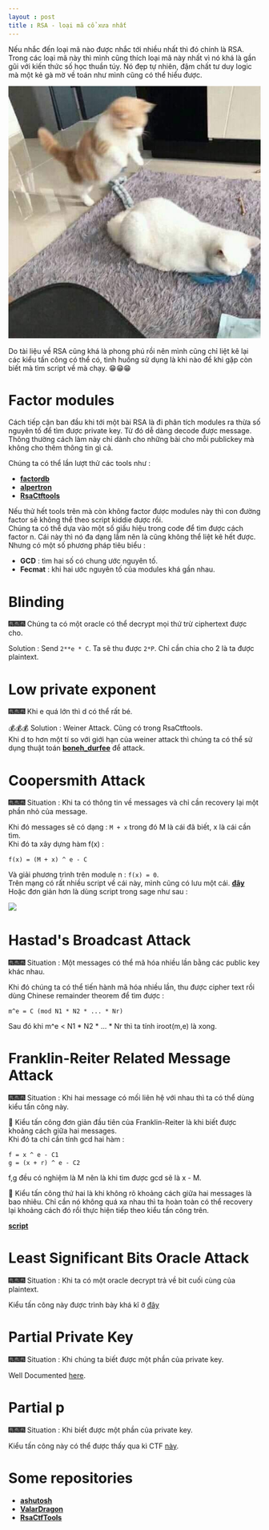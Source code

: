 ```yaml
---
layout : post 
title : RSA - loại mã cổ xưa nhất  
---  
```


Nếu nhắc đến loại mã nào được nhắc tới nhiều nhất thì đó chính là RSA. Trong các loại mã này thì mình cũng thích loại mã này nhất vì nó khá là gần gũi với kiến thức số học thuần túy. Nó đẹp tự nhiên, đậm chất tư duy logic mà một kẻ gà mờ về toán như mình cũng có thể hiểu được.    

![](/img/meo28.jpg)    

Do tài liệu về RSA cũng khá là phong phú rồi nên mình cũng chỉ liệt kê lại các kiểu tấn công có thể có, tình huống sử dụng là khi nào để khi gặp còn biết mà tìm script về mà chạy. 😁😁😁   

# Factor modules  
Cách tiếp cận ban đầu khi tới một bài RSA là đi phân tích modules ra thừa số nguyên tố để tìm được private key. Từ đó dễ dàng decode được message. Thông thường cách làm này chỉ dành cho những bài cho mỗi publickey mà không cho thêm thông tin gì cả.   

Chúng ta có thể lần lượt thử các tools như :   
 - [**factordb**](http://factordb.com/)   
 - [**alpertron**](https://www.alpertron.com.ar/ECM.HTM)  
 - [**RsaCtftools**](https://github.com/Ganapati/RsaCtfTool)   

Nếu thử hết tools trên mà còn không factor được modules này thì con đường factor sẽ không thể theo script kiddie được rồi.  
Chúng ta có thể dựa vào một số giấu hiệu trong code để tìm được cách factor n. Cái này thì nó đa dạng lắm nên là cũng không thể liệt kê hết được. Nhưng có một số phương pháp tiêu biểu  :  
  - **GCD** : tìm hai số có chung ước nguyên tố.  
  - **Fecmat** : khi hai ước nguyên tố của modules khá gần nhau.  

# Blinding   

🎆🎆🎆 Chúng ta có một oracle có thể decrypt mọi thứ trừ ciphertext được cho.  

Solution : Send ```2**e * C```. Ta sẽ thu được ```2*P```. Chỉ cần chia cho 2 là ta được plaintext.   

# Low private exponent   

🎆🎆🎆 Khi e quá lớn thì d có thể rất bé.   

💰💰💰 Solution : Weiner Attack. Cũng có trong RsaCtftools.   
Khi d to hơn một tí so với giới hạn của weiner attack thì chúng ta có thể sử dụng thuật toán [**boneh_durfee**](https://github.com/Ganapati/RsaCtfTool/blob/master/boneh_durfee.sage) để attack.  


# Coopersmith Attack    

🎆🎆🎆 Situation : Khi ta có thông tin về messages và chỉ cần recovery lại một phần nhỏ của message.  

Khi đó messages sẽ có dạng : ```M + x``` trong đó M là cái đã biết, x là cái cần tìm.   
Khi đó ta xây dựng hàm f(x) :  
```
f(x) = (M + x) ^ e - C 
```  
Và giải phương trình trên module n :  ```f(x) = 0```.   
Trên mạng có rất nhiều script về cái này, mình cũng có lưu một cái. [**đây**](/Crypto/RSA/coopersmith.py)   
Hoặc đơn giản hơn là dùng script trong sage như sau :   

![](https://kamithanthanhhome.files.wordpress.com/2019/01/image-3.png)   


#  Hastad's Broadcast Attack   

🎆🎆🎆 Situation : Một messages có thể mã hóa nhiều lần bằng các public key khác nhau.  

Khi đó chúng ta có thể tiến hành mã hóa nhiều lần, thu được cipher text rồi dùng Chinese remainder theorem để tìm được :  

```
m^e = C (mod N1 * N2 * ... * Nr)  
```  
Sau đó khi m^e < N1 * N2 * ... * Nr thì ta tính iroot(m,e) là xong.   

# Franklin-Reiter Related Message Attack   

🎆🎆🎆 Situation : Khi hai message có mối liên hệ với nhau thì ta có thể dùng kiểu tấn công này.   

🌊 Kiểu tấn công đơn giản đầu tiên của Franklin-Reiter là khi biết được khoảng cách giữa hai messages.  
Khi đó ta chỉ cần tính gcd hai hàm :  
```
f = x ^ e - C1  
g = (x + r) ^ e - C2   
```
f,g đều có nghiệm là M nên là khi tìm được gcd sẽ là x - M.  

🌊 Kiểu tấn công thứ hai là khi không rõ khoảng cách giữa hai messages là bao nhiêu. Chỉ cần nó không quá xa nhau thì ta hoàn toàn có thể recovery lại khoảng cách đó rồi thực hiện tiếp theo kiểu tấn công trên.   

[**script**](/Crypto/RSA/franklinReiter.py)   

# Least Significant Bits Oracle Attack  
🎆🎆🎆 Situation : Khi ta có một oracle decrypt trả về bit cuối cùng của plaintext.  

Kiểu tấn công này được trình bày khá kĩ ở [đây](https://crypto.stackexchange.com/questions/11053/rsa-least-significant-bit-oracle-attack)   

# Partial Private Key  
🎆🎆🎆 Situation : Khi chúng ta biết được một phần của private key.  

Well Documented [here](https://crypto.stanford.edu/~dabo/papers/RSA-survey.pdf).  

# Partial p  

🎆🎆🎆 Situation : Khi biết được một phần của private key.   

Kiểu tấn công này có thể được thấy qua kì CTF [này](https://github.com/p4-team/ctf/tree/master/2017-09-02-tokyo/crypto_rsa).  
# Some repositories  

 - [**ashutosh**](https://github.com/ashutosh1206/Crypton/tree/master/RSA-encryption)   
 - [**ValarDragon**](https://github.com/ValarDragon/CTF-Crypto/tree/master/RSA)   
 - [**RsaCtfTools**](https://github.com/Ganapati/RsaCtfTool)  
